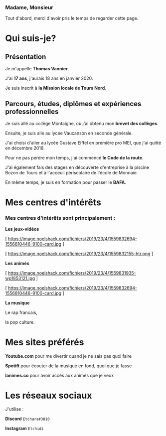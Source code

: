 ### Madame, Monsieur

Tout d'abord, merci d'avoir pris le temps de regarder cette page.

# Qui suis-je?

## Présentation

Je m'appelle **Thomas Vannier**.

J'ai **17 ans**, j'aurais 18 ans en janvier 2020.

Je suis inscrit à **la Mission locale de Tours Nord**.

## Parcours, études, diplômes et expériences professionnelles

Je suis allé au collège Montaigne, où j'ai obtenu mon **brevet des collèges**.

Ensuite, je suis allé au lycée Vaucanson en seconde générale.

J'ai choisi d'aller au lycée Gustave Eiffel en première pro MEI, que j'ai quitté en décembre 2018.

Pour ne pas perdre mon temps, j'ai commencé **le Code de la route**.

J'ai également fais des stages en découverte d'entreprise à la piscine Bozon de Tours et à l'acceuil périscolaire de l'école de Monnaie.

En même temps, je suis en formation pour passer le **BAFA**.


# Mes centres d'intérêts

### Mes centres d'intérêts sont principalement :



**Les jeux-vidéos**

[ https://image.noelshack.com/fichiers/2019/23/4/1559832694-1556810446-9100-card.jpg ]

[ https://image.noelshack.com/fichiers/2019/23/4/1559832155-htr.png ]



**Les animés**

[ https://image.noelshack.com/fichiers/2019/23/4/1559831935-wp1853121.jpg ]

[ https://image.noelshack.com/fichiers/2019/23/4/1559832694-1556810446-9100-card.jpg ]



**La musique**

Le rap francais,

la pop culture.

# Mes sites préférés

**Youtube.com** pour me divertir quand je ne sais pas quoi faire

**Spotift** pour écouter de la musique en fond, quoi que je fasse

**Ianimes.co** pour avoir accès aux animés que je veux

# Les réseaux sociaux

J'utilise :

**Discord** `Etchara#3810`

**Instagram** `Etchidi`

